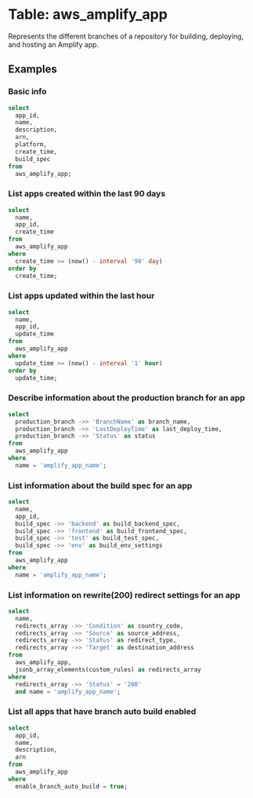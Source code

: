 # Table: aws_amplify_app

Represents the different branches of a repository for building, deploying, and hosting an Amplify app.

## Examples

### Basic info

```sql
select
  app_id,
  name,
  description,
  arn,
  platform,
  create_time,
  build_spec
from
  aws_amplify_app;
```

### List apps created within the last 90 days

```sql
select
  name,
  app_id,
  create_time
from
  aws_amplify_app
where
  create_time >= (now() - interval '90' day)
order by
  create_time;
```

### List apps updated within the last hour

```sql
select
  name,
  app_id,
  update_time
from
  aws_amplify_app
where
  update_time >= (now() - interval '1' hour)
order by
  update_time;
```

### Describe information about the production branch for an app

```sql
select
  production_branch ->> 'BranchName' as branch_name,
  production_branch ->> 'LastDeployTime' as last_deploy_time,
  production_branch ->> 'Status' as status
from
  aws_amplify_app
where
  name = 'amplify_app_name';
```

### List information about the build spec for an app

```sql
select
  name,
  app_id,
  build_spec ->> 'backend' as build_backend_spec,
  build_spec ->> 'frontend' as build_frontend_spec,
  build_spec ->> 'test' as build_test_spec,
  build_spec ->> 'env' as build_env_settings
from
  aws_amplify_app
where
  name = 'amplify_app_name';
```

### List information on rewrite(200) redirect settings for an app

```sql
select
  name,
  redirects_array ->> 'Condition' as country_code,
  redirects_array ->> 'Source' as source_address,
  redirects_array ->> 'Status' as redirect_type,
  redirects_array ->> 'Target' as destination_address
from
  aws_amplify_app,
  jsonb_array_elements(custom_rules) as redirects_array
where
  redirects_array ->> 'Status' = '200'
  and name = 'amplify_app_name';
```

### List all apps that have branch auto build enabled

```sql
select
  app_id,
  name,
  description,
  arn
from
  aws_amplify_app
where
  enable_branch_auto_build = true;
```

